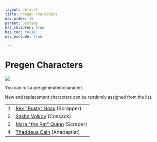 ```yaml
---
layout: default
title: Pregen Characters
nav_order: 19
parent: Systems
has_children: true
has_toc: false
nav_exclude: true

---
```


# Pregen Characters

![](https://img2.storyblok.com/3000x0/filters:quality(90):format(webp)/f/150329/3000x2130/096af0b82b/scrappers-mice.jpeg)

You can roll a pre generated character.

New and replacement characters can be randomly assigned from the list.

|     |                                                      |
| --- | ---------------------------------------------------- |
| 1   | [Rex "Rusty" Ross](RexRustyRoss.md) (Scrapper)       |
| 2   | [Sasha Volkov](../../people/ProtectorateClique/SashaVolkov.md) (Cossack)             |
| 3   | [Mara "the Rat" Quinn](../../systems/pregens/MaraTheRatQuinn.md) (Scraper) |
| 4   | [Thaddeus Cain](../../systems/pregens/ThaddeusCain.md) (Anabaptist)        |
